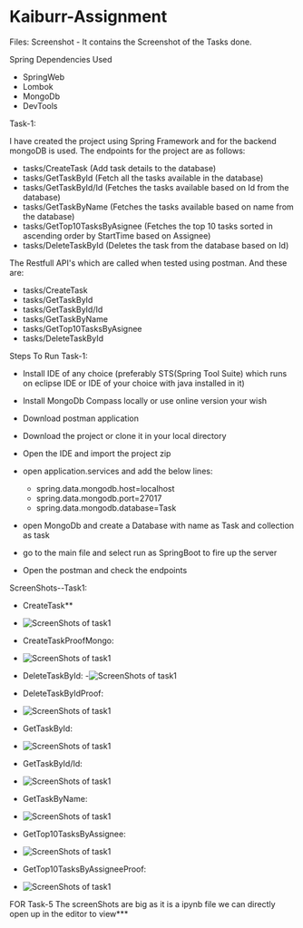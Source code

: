 # Kaiburr-Assignment

Files:
Screenshot - It contains the Screenshot of the Tasks done.






Spring Dependencies Used
   - SpringWeb
   - Lombok
   - MongoDb
   - DevTools


Task-1:

I have created the project using Spring Framework and for the backend mongoDB is used. The endpoints for the project are as follows:
   - tasks/CreateTask (Add task details to the database)
   - tasks/GetTaskById (Fetch all the tasks available in the database)
   - tasks/GetTaskById/Id (Fetches the tasks available based on Id from the database)
   - tasks/GetTaskByName (Fetches the tasks available based on name from the database)
   - tasks/GetTop10TasksByAsignee (Fetches the top 10 tasks sorted in ascending order by StartTime based on Assignee)
   - tasks/DeleteTaskById (Deletes the task from the database based on Id)

The Restfull API's which are called when tested using postman. And these are:
  - tasks/CreateTask
  - tasks/GetTaskById
  - tasks/GetTaskById/Id
  - tasks/GetTaskByName
  - tasks/GetTop10TasksByAsignee
  - tasks/DeleteTaskById

Steps To Run Task-1:
 - Install IDE of any choice (preferably STS(Spring Tool Suite) which runs on eclipse IDE or IDE of your choice with java installed in it)
 - Install MongoDb Compass locally or use online version your wish
 - Download postman application 
 - Download the project or clone it in your local directory
 - Open the IDE and import the project zip
 - open application.services and add the below lines:
    - spring.data.mongodb.host=localhost
    - spring.data.mongodb.port=27017
    - spring.data.mongodb.database=Task

- open MongoDb and create a Database with name as Task and collection as task


 - go to the main file and select run as SpringBoot to fire up the server
 - Open the postman and check the endpoints 

ScreenShots--Task1:
- CreateTask**
- ![ScreenShots of task1](https://github.com/AKHILESH200/KaiburrAssignment/blob/main/Screenshots/Task1/CreateTask.PNG)

- CreateTaskProofMongo:
- ![ScreenShots of task1](https://github.com/AKHILESH200/KaiburrAssignment/blob/main/Screenshots/Task1/CreateTaskProofMongo.PNG)

- DeleteTaskById:
-![ScreenShots of task1](https://github.com/AKHILESH200/KaiburrAssignment/blob/main/Screenshots/Task1/DeleteTaskById.PNG)

- DeleteTaskByIdProof:
- ![ScreenShots of task1](https://github.com/AKHILESH200/KaiburrAssignment/blob/main/Screenshots/Task1/DeleteTaskByIdProofMongo.PNG)

-  GetTaskById:
-  ![ScreenShots of task1](https://github.com/AKHILESH200/KaiburrAssignment/blob/main/Screenshots/Task1/GetTaskById.PNG)

-  GetTaskById/Id:
-  ![ScreenShots of task1](https://github.com/AKHILESH200/KaiburrAssignment/blob/main/Screenshots/Task1/GetTaskByIdWithId.PNG)

-  GetTaskByName:
-  ![ScreenShots of task1](https://github.com/AKHILESH200/KaiburrAssignment/blob/main/Screenshots/Task1/GetTaskByName.PNG)

-  GetTop10TasksByAssignee:
-  ![ScreenShots of task1](https://github.com/AKHILESH200/KaiburrAssignment/blob/main/Screenshots/Task1/GetTop10TasksByAssignee.PNG)

-  GetTop10TasksByAssigneeProof:
-  ![ScreenShots of task1](https://github.com/AKHILESH200/KaiburrAssignment/blob/main/Screenshots/Task1/GetTop10TasksByAssigneeProof.PNG)




FOR Task-5 The screenShots are big as it is a ipynb file we can directly open up in the editor to view***


 
	 
		
